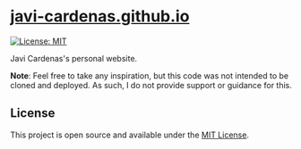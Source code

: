 # [javi-cardenas.github.io](https://javi-cardenas.github.io/)

[![License: MIT](https://img.shields.io/badge/License-MIT-blue.svg)](https://opensource.org/licenses/MIT)

Javi Cardenas's personal website.

**Note**: Feel free to take any inspiration, but this code was not intended to be cloned and deployed. As such, I do not provide support or guidance for this.

## License

This project is open source and available under the [MIT License](LICENSE).
